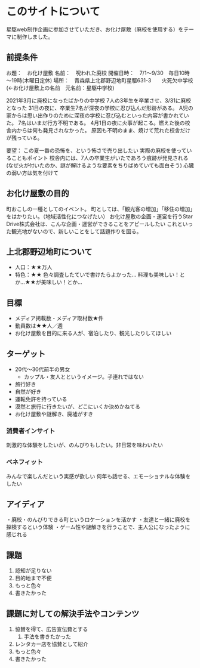 
# このサイトについて
星駆web制作企画に参加させていただき、お化け屋敷（廃校を使用する）をテーマに制作しました。

## 前提条件
お題：　お化け屋敷
名前：　呪われた廃校
開催日時：　7/1～9/30　毎日10時～19時(木曜日定休)
場所：　青森県上北郡野辺地町星駆631-3　　火死欠中学校 (←お化け屋敷上の名前　元名前：星駆中学校)

2021年3月に廃校になったばかりの中学校
7人の3年生を卒業させ、3/31に廃校となった
31日の夜に、卒業生7名が深夜の学校に忍び込んだ形跡がある。
A児の家からは思い出作りのために深夜の学校に忍び込むといった内容が書かれていた。
7名はいまだ行方不明である。
4月1日の夜に火事が起こる。燃えた後の校舎内からは何も発見されなかった。
原因も不明のまま、焼けて荒れた校舎だけが残っている。

要望：
この夏一番の恐怖を、という怖さで売り出したい
実際の廃校を使っていることもポイント
校舎内には、7人の卒業生がいたであろう痕跡が発見される
(なぜ火が付いたのか、謎が解けるような要素をちりばめていても面白そう)
心臓の弱い方は気を付けて

## お化け屋敷の目的
町おこしの一種としてのイベント。
町としては、「観光客の増加」「移住の増加」をはかりたい。（地域活性化につなげたい）
お化け屋敷の企画・運営を行うStar Drive株式会社は、こんな企画・運営ができることをアピールしたい
これといった観光地がないので、新しいことをして話題作りを図る。

## 上北郡野辺地町について
- 人口：★★万人
- 特色：★★
色々調査したていで書けたらよかった…
料理も美味しい！とか…★★が美味しい！とか…

## 目標
- メディア掲載数・メディア取材数★件
- 動員数は★★人／週
- お化け屋敷を目的に来る人が、宿泊したり、観光したりしてほしい

## ターゲット
- 20代〜30代前半の男女
    - カップル・友人とというイメージ。子連れではない
- 旅行好き
- 自然が好き
- 運転免許を持っている
- 漠然と旅行に行きたいが、どこにいくか決めかねてる
- お化け屋敷や謎解き、廃墟がすき

### 消費者インサイト
刺激的な体験をしたいが、のんびりもしたい。非日常を味わいたい
### ベネフィット
みんなで楽しんだという実感が欲しい
何年も話せる、エモーショナルな体験をしたい

## アイディア
・廃校・のんびりできる町というロケーションを活かす
・友達と一緒に廃校を探検するという体験
・ゲーム性や謎解きを行うことで、主人公になったように感じれる

## 課題
1. 認知が足りない
1. 目的地まで不便
1. もっと色々
1. 書きたかった

## 課題に対しての解決手法やコンテンツ
1. 協賛を得て、広告宣伝費とする
   1. 手法を書きたかった
1. レンタカー店を協賛として紹介
1. もっと色々
1. 書きたかった
